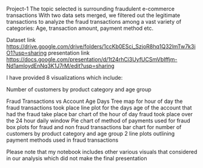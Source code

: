 Project-1
The topic selected is surrounding fraudulent e-commerce transactions
With two data sets merged, we filtered out the legitimate transactions to analyze the fraud transactions among a vast variety of categories: Age, transaction amount, payment method etc.

Dataset link https://drive.google.com/drive/folders/1ccKb0ESci_SzjoR8hq1Q32lmTw7k3iO1?usp=sharing
presentation link https://docs.google.com/presentation/d/1t24rhCi3UyfUCSmVbIffjm-Nd1amloydEnNq3K1J7rM/edit?usp=sharing

I have provided 8 visualizations which include:

Number of customers by product category and age group

Fraud Transactions vs Account Age Days
Tree map for hour of day the fraud transactions took place
line plot for the days age of the account that had the fraud take place
bar chart of the hour of day fraud took place over the 24 hour daily window
Pie chart of method of payments used for fraud
box plots for fraud and non fraud transactions
bar chart for number of customers by product category and age group
2 line plots outlining payment methods used in fraud transactions

Please note that my notebook includes other various visuals that considered in our analysis which did not make the final presentation
